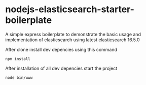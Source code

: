 # nodejs-elasticsearch-starter-boilerplate


A simple express boilerplate to demonstrate the basic usage and implementation of elasticsearch using latest elasticsearch 16.5.0

After clone install dev depencies using this command 

`npm install`

After installation of all dev depencies start the project 

`node bin/www`


